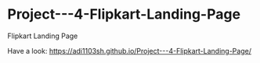 # Project---4-Flipkart-Landing-Page
Flipkart Landing Page

Have a look: https://adi1103sh.github.io/Project---4-Flipkart-Landing-Page/
